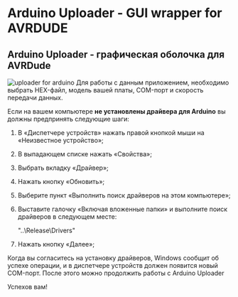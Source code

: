 # Arduino Uploader - GUI wrapper for AVRDUDE
## Arduino Uploader - графическая оболочка для AVRDude
![uploader for arduino](https://pp.vk.me/c636822/v636822357/499ff/vjXvL_3i-B4.jpg)
Для работы с данным приложением, необходимо выбрать HEX-файл, модель вашей платы, COM-порт и скорость передачи данных.

Если на вашем компьютере **не установлены драйвера для Arduino** вы должны предпринять следующие шаги:

1) В «Диспетчере устройств» нажать правой кнопкой мыши на «Неизвестное устройство»;

2) В выпадающем списке нажать «Свойства»;

3) Выбрать вкладку «Драйвер»;

4) Нажать кнопку «Обновить»;

5) Выберите пункт «Выполнить поиск драйверов на этом компьютере»;

6) Выставите галочку «Включая вложенные папки» и выполните поиск драйверов в следующем месте:

    "..\Release\Drivers"
    
7) Нажать кнопку «Далее»;

Когда вы согласитесь на установку драйверов, Windows сообщит об успехе операции, и в диспетчере устройств должен появится новый COM-порт. После этого можно продолжить работы с Arduino Uploader

Успехов вам!
